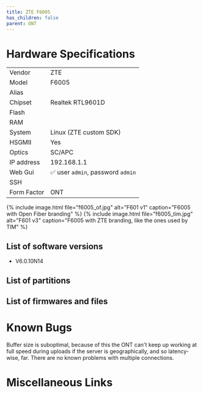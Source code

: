 ```yaml
---
title: ZTE F6005 
has_children: false
parent: ONT
---
```


# Hardware Specifications

|             |                                   |
| ----------- | --------------------------------- |
| Vendor      | ZTE                               |
| Model       | F6005                             |
| Alias       |                                   |
| Chipset     | Realtek RTL9601D                  |
| Flash       |                                   |
| RAM         |                                   |
| System      | Linux (ZTE custom SDK)            |
| HSGMII      | Yes                               |
| Optics      | SC/APC                            |
| IP address  | 192.168.1.1                       |
| Web Gui     | ✅ user `admin`, password `admin` |
| SSH         |                                   |
| Form Factor | ONT                               |

{% include image.html file="f6005_of.jpg" alt="F601 v1" caption="F6005 with Open Fiber branding" %}
{% include image.html file="f6005_tim.jpg" alt="F601 v3" caption="F6005 with ZTE branding, like the ones used by TIM" %}


## List of software versions
- V6.0.10N14

## List of partitions
## List of firmwares and files

# Known Bugs

Buffer size is suboptimal, because of this the ONT can't keep up working at full speed during uploads if the server is geographically, and so latency-wise, far. There are no known problems with multiple connections.

# Miscellaneous Links


